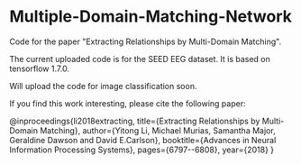 # Multiple-Domain-Matching-Network
Code for the paper "Extracting Relationships by Multi-Domain Matching".

The current uploaded code is for the SEED EEG dataset. It is based on tensorflow 1.7.0. 

Will upload the code for image classification soon.

If you find this work interesting, please cite the following paper:

@inproceedings{li2018extracting,
  title={Extracting Relationships by Multi-Domain Matching},
  author={Yitong Li, Michael Murias, Samantha Major, Geraldine Dawson and David E.Carlson},
  booktitle={Advances in Neural Information Processing Systems},
  pages={6797--6808},
  year={2018} 
}
